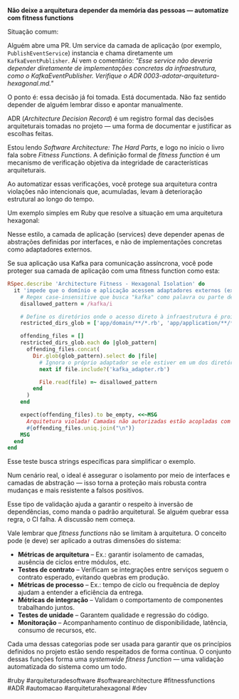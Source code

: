 **Não deixe a arquitetura depender da memória das pessoas — automatize com fitness functions**

Situação comum:

Alguém abre uma PR.
Um service da camada de aplicação (por exemplo, `PublishEventService`) instancia e chama diretamente um `KafkaEventPublisher`.
Aí vem o comentário:
*"Esse service não deveria depender diretamente de implementações concretas da infraestrutura, como o KafkaEventPublisher. Verifique o ADR 0003-adotar-arquitetura-hexagonal.md."*

O ponto é: essa decisão já foi tomada. Está documentada.
Não faz sentido depender de alguém lembrar disso e apontar manualmente.

ADR (*Architecture Decision Record*) é um registro formal das decisões arquiteturais tomadas no projeto — uma forma de documentar e justificar as escolhas feitas.

Estou lendo *Software Architecture: The Hard Parts*, e logo no início o livro fala sobre *Fitness Functions*.
A definição formal de *fitness function* é um mecanismo de verificação objetiva da integridade de características arquiteturais.

Ao automatizar essas verificações, você protege sua arquitetura contra violações não intencionais que, acumuladas, levam à deterioração estrutural ao longo do tempo.

Um exemplo simples em Ruby que resolve a situação em uma arquitetura hexagonal:

Nesse estilo, a camada de aplicação (services) deve depender apenas de abstrações definidas por interfaces, e não de implementações concretas como adaptadores externos.

Se sua aplicação usa Kafka para comunicação assíncrona, você pode proteger sua camada de aplicação com uma fitness function como esta:

```ruby
RSpec.describe 'Architecture Fitness - Hexagonal Isolation' do
  it 'impede que o domínio e aplicação acessem adaptadores externos (ex: Kafka) diretamente' do
    # Regex case-insensitive que busca "kafka" como palavra ou parte de palavra
    disallowed_pattern = /kafka/i

    # Define os diretórios onde o acesso direto à infraestrutura é proibido
    restricted_dirs_glob = ['app/domain/**/*.rb', 'app/application/**/*.rb']

    offending_files = []
    restricted_dirs_glob.each do |glob_pattern|
      offending_files.concat(
        Dir.glob(glob_pattern).select do |file|
          # Ignora o próprio adaptador se ele estiver em um dos diretórios por acidente
          next if file.include?('kafka_adapter.rb')

          File.read(file) =~ disallowed_pattern
        end
      )
    end

    expect(offending_files).to be_empty, <<~MSG
      Arquitetura violada! Camadas não autorizadas estão acopladas com detalhes de infraestrutura (Kafka):
      #{offending_files.uniq.join("\n")}
    MSG
  end
end

```

Esse teste busca strings específicas para simplificar o exemplo.

Num cenário real, o ideal é assegurar o isolamento por meio de interfaces e camadas de abstração — isso torna a proteção mais robusta contra mudanças e mais resistente a falsos positivos.

Esse tipo de validação ajuda a garantir o respeito à inversão de dependências, como manda o padrão arquitetural.
Se alguém quebrar essa regra, o CI falha.
A discussão nem começa.

Vale lembrar que *fitness functions* não se limitam à arquitetura. O conceito pode (e deve) ser aplicado a outras dimensões do sistema:

- **Métricas de arquitetura** – Ex.: garantir isolamento de camadas, ausência de ciclos entre módulos, etc.
- **Testes de contrato** – Verificam se integrações entre serviços seguem o contrato esperado, evitando quebras em produção.
- **Métricas de processo** – Ex.: tempo de ciclo ou frequência de deploy ajudam a entender a eficiência da entrega.
- **Métricas de integração** – Validam o comportamento de componentes trabalhando juntos.
- **Testes de unidade** – Garantem qualidade e regressão do código.
- **Monitoração** – Acompanhamento contínuo de disponibilidade, latência, consumo de recursos, etc.

Cada uma dessas categorias pode ser usada para garantir que os princípios definidos no projeto estão sendo respeitados de forma contínua. O conjunto dessas funções forma uma *systemwide fitness function* — uma validação automatizada do sistema como um todo.

#ruby #arquiteturadesoftware #softwarearchitecture #fitnessfunctions #ADR #automacao #arquiteturahexagonal #dev

